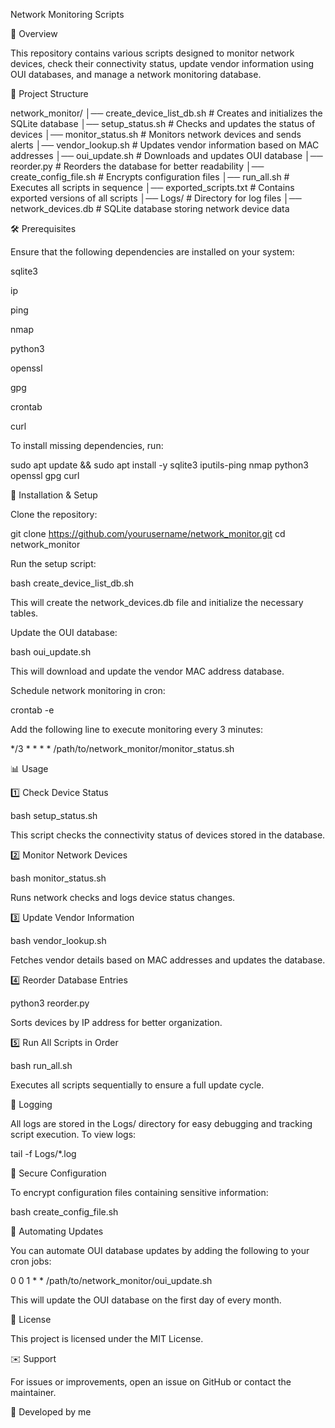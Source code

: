 Network Monitoring Scripts

📌 Overview

This repository contains various scripts designed to monitor network devices, check their connectivity status, update vendor information using OUI databases, and manage a network monitoring database.

📂 Project Structure

network_monitor/
│── create_device_list_db.sh     # Creates and initializes the SQLite database
│── setup_status.sh              # Checks and updates the status of devices
│── monitor_status.sh            # Monitors network devices and sends alerts
│── vendor_lookup.sh             # Updates vendor information based on MAC addresses
│── oui_update.sh                # Downloads and updates OUI database
│── reorder.py                   # Reorders the database for better readability
│── create_config_file.sh        # Encrypts configuration files
│── run_all.sh                   # Executes all scripts in sequence
│── exported_scripts.txt         # Contains exported versions of all scripts
│── Logs/                        # Directory for log files
│── network_devices.db           # SQLite database storing network device data

🛠️ Prerequisites

Ensure that the following dependencies are installed on your system:

sqlite3

ip

ping

nmap

python3

openssl

gpg

crontab

curl

To install missing dependencies, run:

sudo apt update && sudo apt install -y sqlite3 iputils-ping nmap python3 openssl gpg curl

🚀 Installation & Setup

Clone the repository:

git clone https://github.com/yourusername/network_monitor.git
cd network_monitor

Run the setup script:

bash create_device_list_db.sh

This will create the network_devices.db file and initialize the necessary tables.

Update the OUI database:

bash oui_update.sh

This will download and update the vendor MAC address database.

Schedule network monitoring in cron:

crontab -e

Add the following line to execute monitoring every 3 minutes:

*/3 * * * * /path/to/network_monitor/monitor_status.sh

📊 Usage

1️⃣ Check Device Status

bash setup_status.sh

This script checks the connectivity status of devices stored in the database.

2️⃣ Monitor Network Devices

bash monitor_status.sh

Runs network checks and logs device status changes.

3️⃣ Update Vendor Information

bash vendor_lookup.sh

Fetches vendor details based on MAC addresses and updates the database.

4️⃣ Reorder Database Entries

python3 reorder.py

Sorts devices by IP address for better organization.

5️⃣ Run All Scripts in Order

bash run_all.sh

Executes all scripts sequentially to ensure a full update cycle.

📜 Logging

All logs are stored in the Logs/ directory for easy debugging and tracking script execution.
To view logs:

tail -f Logs/*.log

🔐 Secure Configuration

To encrypt configuration files containing sensitive information:

bash create_config_file.sh

🤖 Automating Updates

You can automate OUI database updates by adding the following to your cron jobs:

0 0 1 * * /path/to/network_monitor/oui_update.sh

This will update the OUI database on the first day of every month.

📌 License

This project is licensed under the MIT License.

✉️ Support

For issues or improvements, open an issue on GitHub or contact the maintainer.

📢 Developed by me

